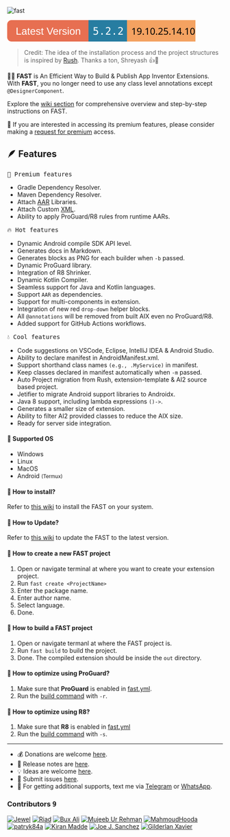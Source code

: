 ![fast](https://github.com/user-attachments/assets/1af854f5-fdb8-493a-8f07-be58ed8c2af3)

<img src="https://raw.githubusercontent.com/jewelshkjony/fast-cli/refs/heads/main/schema/version.svg" alt="Version Badge"/>

> Credit: The idea of the installation process and the project structures is inspired by [Rush](https://github.com/shreyashsaitwal/rush-cli/tree/main). Thanks a ton, Shreyash 👍🎁

🏃‍♂️ **FAST** is An Efficient Way to Build & Publish App Inventor Extensions.\
With **FAST**, you no longer need to use any class level annotations except `@DesignerComponent`.

Explore the [wiki section](https://github.com/jewelshkjony/fast-cli/wiki) for comprehensive overview and step-by-step instructions on FAST.

🏅 If you are interested in accessing its premium features, please consider making a [request for premium](https://buymeacoffee.com/jewelshkjony/e/412700) access.

## 🪶 Features
<kbd>🥇 Premium features</kbd>
- Gradle Dependency Resolver.
- Maven Dependency Resolver.
- Attach [AAR](https://github.com/mit-cml/appinventor-sources/pull/3555) Libraries.
- Attach Custom [XML](https://github.com/mit-cml/appinventor-sources/pull/3292).
- Ability to apply ProGuard/R8 rules from runtime AARs.

<kbd>🔥 Hot features</kbd>
- Dynamic Android compile SDK API level.
- Generates docs in Markdown.
- Generates blocks as PNG for each builder when `-b` passed.
- Dynamic ProGuard library.
- Integration of R8 Shrinker.
- Dynamic Kotlin Compiler.
- Seamless support for Java and Kotlin languages.
- Support `AAR` as dependencies.
- Support for multi-components in extension.
- Integration of new red <small><kbd>drop-down</kbd></small> helper blocks.
- All `@annotations` will be removed from built AIX even no ProGuard/R8.
- Added support for GitHub Actions workflows.

<kbd>💧 Cool features</kbd>
- Code suggestions on VSCode, Eclipse, IntelliJ IDEA & Android Studio.
- Ability to declare manifest in AndroidManifest.xml.
- Support shorthand class names `(e.g., .MyService)` in manifest.
- Keep classes declared in manifest automatically when `-m` passed.
- Auto Project migration from Rush, extension-template & AI2 source based project.
- Jetifier to migrate Android support libraries to Androidx.
- Java 8 support, including lambda expressions `()->`.
- Generates a smaller size of extension.
- Ability to filter AI2 provided classes to reduce the AIX size.
- Ready for server side integration.

#### 🤝 Supported OS
- Windows
- Linux
- MacOS
- Android <small>(Termux)</small>

#### 🤔 How to install?
Refer to [this wiki](https://github.com/jewelshkjony/fast-cli/wiki/Installation) to  install the FAST on your system.

#### 🤔 How to Update?
Refer to [this wiki](https://github.com/jewelshkjony/fast-cli/wiki/Upgradation) to update the FAST to the latest version.

#### 🤔 How to create a new FAST project
1. Open or navigate terminal at where you want to create your extension project.
2. Run `fast create <ProjectName>`
3. Enter the package name.
4. Enter author name.
5. Select language.
6. Done.

#### 🤔 How to build a FAST project
1. Open or navigate termanl at where the FAST project is.
2. Run `fast build` to build the project.
3. Done. The compiled extension should be inside the `out` directory.

#### 🤔 How to optimize using ProGuard?
1. Make sure that **ProGuard** is enabled in [fast.yml](https://github.com/jewelshkjony/fast-cli/wiki/Config%E2%80%90File%E2%80%90(fast.yml)).
2. Run the [build command](https://github.com/jewelshkjony/fast-cli/wiki/Build%E2%80%90Command) with `-r`.

#### 🤔 How to optimize using R8?
1. Make sure that **R8** is enabled in [fast.yml](https://github.com/jewelshkjony/fast-cli/wiki/Config%E2%80%90File%E2%80%90(fast.yml))
2. Run the [build command](https://github.com/jewelshkjony/fast-cli/wiki/Build%E2%80%90Command) with `-s`.
* **

* 💰 Donations are welcome [here](https://buymeacoffee.com/jewelshkjony).
* 📝 Release notes are [here](https://github.com/jewelshkjony/fast-cli/blob/main/ReleaseNotes.md).
* 💡 Ideas are welcome [here](https://github.com/jewelshkjony/fast-cli/discussions).
* 🐛 Submit issues [here](https://github.com/jewelshkjony/fast-cli/issues).
* 🤝 For getting additional supports, text me via [Telegram](https://t.me/jewelshkjony) or [WhatsApp](https://wa.me/8801775668913).

### Contributors <kbd>9</kbd>
<a href="https://github.com/jewelshkjony/fast-cli/blob/main/CONTRIBUTORS.md#1--jewel-owner" target="_blank"><img src="https://github.com/jewelshkjony.png" alt="Jewel" width="40" height="40"/></a> <a href="https://github.com/jewelshkjony/fast-cli/blob/main/CONTRIBUTORS.md#2--riaddeveloper-contributor" target="_blank"><img src="https://github.com/RiadDeveloper.png" alt="Riad" width="40" height="40"/></a> <a href="https://github.com/jewelshkjony/fast-cli/blob/main/CONTRIBUTORS.md#3--bux-ali-contributor" target="_blank"><img src="https://github.com/buxipro.png" alt="Bux Ali" width="40" height="40"/></a> <a href="https://github.com/jewelshkjony/fast-cli/blob/main/CONTRIBUTORS.md#4--mujeeb-ur-rehman-contributor" target="_blank"><img src="https://github.com/lilmujeeb.png" alt="Mujeeb Ur Rehman" width="40" height="40"/></a> <a href="https://github.com/jewelshkjony/fast-cli/blob/main/CONTRIBUTORS.md#5--aemo-developer-contributor" target="_blank"><img src="https://github.com/MahmoudHooda2019.png" alt="MahmoudHooda" width="40" height="40"/></a> <a href="https://github.com/jewelshkjony/fast-cli/blob/main/CONTRIBUTORS.md#6--patryk-fraczek-contributor" target="_blank"><img src="https://github.com/patryk84a.png" alt="patryk84a" width="40" height="40"/></a> <a href="https://github.com/jewelshkjony/fast-cli/blob/main/CONTRIBUTORS.md#7--the-k-studio-contributor" target="_blank"><img src="https://github.com/TheKStudio25.png" alt="
Kiran Madde" width="40" height="40"/></a> <a href="https://github.com/jewelshkjony/fast-cli/blob/main/CONTRIBUTORS.md#8--joe-j-sanchez-contributor" target="_blank"><img src="https://github.com/Joejsanz.png" alt="Joe J. Sanchez" width="40" height="40"/></a> <a href="https://github.com/jewelshkjony/fast-cli/blob/main/CONTRIBUTORS.md#9--gilderlan-xavier-contributor" target="_blank"><img src="https://github.com/GXDEVS.png" alt="Gilderlan Xavier" width="40" height="40"/></a>
